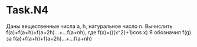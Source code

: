 # Task.N4
Даны вещественные числа a, h, натуральное число n. Вычислить   f(a)+f(a+h)+f(a+2h)...+...f(a+nh), где f(x)=(((x^2)+1)cos x)
Я обозначил f(g) за f(a)+f(a+h)+f(a+2h)...+...f(a+nh)
